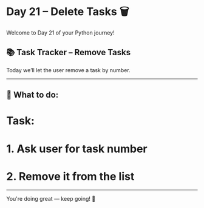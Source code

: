 # Day 21 – Delete Tasks 🗑️

Welcome to Day 21 of your Python journey!

## 📚 Task Tracker – Remove Tasks

Today we’ll let the user remove a task by number.


---

## 🧠 What to do:

# Task:
# 1. Ask user for task number
# 2. Remove it from the list


---

You're doing great — keep going! 🚀